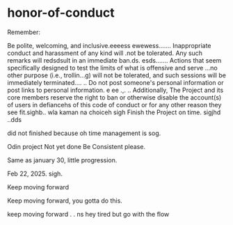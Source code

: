 # honor-of-conduct
Remember:

Be polite, welcoming, and inclusive.eeeess
ewewess.......
Inappropriate conduct and harassment of any kind will .not be tolerated. Any such remarks will redsdsult in an immediate ban.ds.
esds.......
Actions that seem specifically designed to test the limits of what is offensive and serve ...no other purpose (i.e., trollin...g) will not be tolerated, and such sessions will be immediately terminated....
..
Do not post someone's personal information or post links to personal information. e ee .,.
..
Additionally, The Project and its core members reserve the right to ban or otherwise disable the account(s) of users in defiancehs of this code of conduct or for any other reason they see fit.sighb..
 wla kaman na choiceh
sigh
Finish the Project on time.  sigjhd
..dds

did not finished because oh time management is sog.



Odin project
Not yet done
Be Consistent please.

Same as january 30, little progression.

Feb 22, 2025. sigh.


Keep moving forward

Keep moving forward, you gotta do this.

keep moving forward . . ns
hey
tired but go with the flow 
